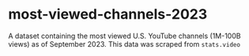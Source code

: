 # most-viewed-channels-2023

A dataset containing the most viewed U.S. YouTube channels (1M-100B views) as of September 2023. This data was scraped from `stats.video`
